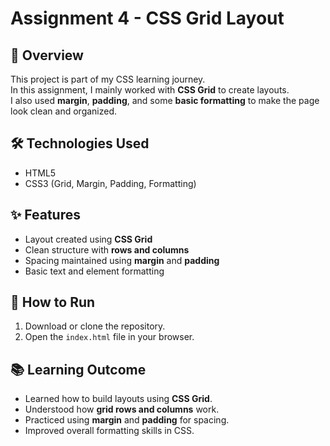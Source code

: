 # Assignment 4 - CSS Grid Layout

## 📖 Overview
This project is part of my CSS learning journey.  
In this assignment, I mainly worked with **CSS Grid** to create layouts.  
I also used **margin**, **padding**, and some **basic formatting** to make the page look clean and organized.

## 🛠️ Technologies Used
- HTML5  
- CSS3 (Grid, Margin, Padding, Formatting)

## ✨ Features
- Layout created using **CSS Grid**  
- Clean structure with **rows and columns**  
- Spacing maintained using **margin** and **padding**  
- Basic text and element formatting  

## 🚀 How to Run
1. Download or clone the repository.  
2. Open the `index.html` file in your browser.  

## 📚 Learning Outcome
- Learned how to build layouts using **CSS Grid**.  
- Understood how **grid rows and columns** work.  
- Practiced using **margin** and **padding** for spacing.  
- Improved overall formatting skills in CSS.
